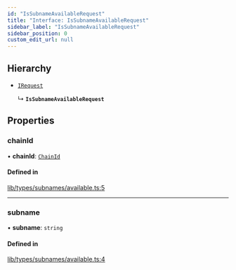 ```yaml
---
id: "IsSubnameAvailableRequest"
title: "Interface: IsSubnameAvailableRequest"
sidebar_label: "IsSubnameAvailableRequest"
sidebar_position: 0
custom_edit_url: null
---
```


## Hierarchy

- [`IRequest`](IRequest.md)

  ↳ **`IsSubnameAvailableRequest`**

## Properties

### chainId

• **chainId**: [`ChainId`](../modules.md#chainid)

#### Defined in

[lib/types/subnames/available.ts:5](https://github.com/JustaName-id/JustaName-sdk/blob/5db266b/packages/@justaname.id/sdk/src/lib/types/subnames/available.ts#L5)

___

### subname

• **subname**: `string`

#### Defined in

[lib/types/subnames/available.ts:4](https://github.com/JustaName-id/JustaName-sdk/blob/5db266b/packages/@justaname.id/sdk/src/lib/types/subnames/available.ts#L4)
